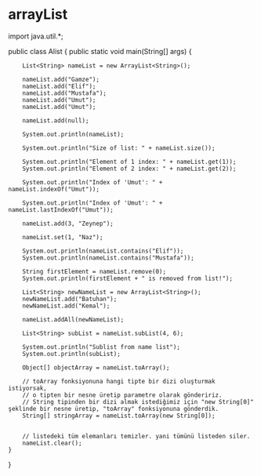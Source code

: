 # arrayList
import java.util.*;

public class Alist {
    public static void main(String[] args) {
       
        List<String> nameList = new ArrayList<String>();
    
        nameList.add("Gamze");
        nameList.add("Elif");
        nameList.add("Mustafa");
        nameList.add("Umut");
        nameList.add("Umut");
   
        nameList.add(null);

        System.out.println(nameList);

        System.out.println("Size of list: " + nameList.size());

        System.out.println("Element of 1 index: " + nameList.get(1));
        System.out.println("Element of 2 index: " + nameList.get(2));

        System.out.println("Index of 'Umut': " + nameList.indexOf("Umut"));

        System.out.println("Index of 'Umut': " + nameList.lastIndexOf("Umut"));

        nameList.add(3, "Zeynep");
        
        nameList.set(1, "Naz");

        System.out.println(nameList.contains("Elif"));
        System.out.println(nameList.contains("Mustafa"));

        String firstElement = nameList.remove(0);
        System.out.println(firstElement + " is removed from list!");

        List<String> newNameList = new ArrayList<String>();
        newNameList.add("Batuhan");
        newNameList.add("Kemal");

        nameList.addAll(newNameList);

        List<String> subList = nameList.subList(4, 6);

        System.out.println("Sublist from name list");
        System.out.println(subList);

        Object[] objectArray = nameList.toArray();

        // toArray fonksiyonuna hangi tipte bir dizi oluşturmak istiyorsak,
        // o tipten bir nesne üretip parametre olarak göndeririz.
        // String tipinden bir dizi almak istediğimiz için "new String[0]" şeklinde bir nesne üretip, "toArray" fonksiyonuna gönderdik.
        String[] stringArray = nameList.toArray(new String[0]);


        // listedeki tüm elemanları temizler. yani tümünü listeden siler.
        nameList.clear();
    }
}

